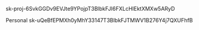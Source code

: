 sk-proj-6SvkGGDv9EVJte9YPojpT3BlbkFJI6FXLcHlEktXMXw5ARyD


Personal
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
